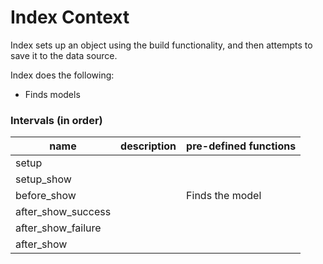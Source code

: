 # Index Context

Index sets up an object using the build functionality, and then attempts to save it to the data source.

Index does the following:

- Finds models

### Intervals (in order)

<table>
  <thead>
    <th>name</th>
    <th>description</th>
    <th>pre-defined functions</th>
  </thead>

  <tbody>
    <tr>
      <td>setup</td>
      <td></td>
      <td></td>
    </tr>
    <tr>
      <td>setup_show</td>
      <td></td>
      <td></td>
    </tr>
    <tr>
      <td>before_show</td>
      <td></td>
      <td>Finds the model</td>
    </tr>
    <tr>
      <td>after_show_success</td>
      <td></td>
      <td></td>
    </tr>
    <tr>
      <td>after_show_failure</td>
      <td></td>
      <td></td>
    </tr>
    <tr>
      <td>after_show</td>
      <td></td>
      <td></td>
    </tr>
  </tbody>
</table>
